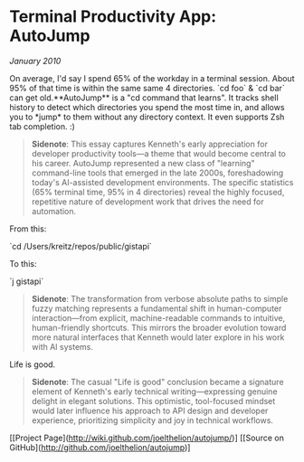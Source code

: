 # Terminal Productivity App: AutoJump
*January 2010*





  On average, I'd say I spend 65% of the workday in a terminal session. About 95% of that time is within the same same 4 directories. \`cd foo\` \& \`cd bar\` can get old.\*\*AutoJump\*\* is a "cd command that learns". It tracks shell history to detect which directories you spend the most time in, and allows you to \*jump\* to them without any directory context. It even supports Zsh tab completion. :)

> **Sidenote**: This essay captures Kenneth's early appreciation for developer productivity tools—a theme that would become central to his career. AutoJump represented a new class of "learning" command-line tools that emerged in the late 2000s, foreshadowing today's AI-assisted development environments. The specific statistics (65% terminal time, 95% in 4 directories) reveal the highly focused, repetitive nature of development work that drives the need for automation.

 From this:

  \`cd /Users/kreitz/repos/public/gistapi\`

 To this:

  \`j gistapi\`

> **Sidenote**: The transformation from verbose absolute paths to simple fuzzy matching represents a fundamental shift in human-computer interaction—from explicit, machine-readable commands to intuitive, human-friendly shortcuts. This mirrors the broader evolution toward more natural interfaces that Kenneth would later explore in his work with AI systems.

 Life is good.

> **Sidenote**: The casual "Life is good" conclusion became a signature element of Kenneth's early technical writing—expressing genuine delight in elegant solutions. This optimistic, tool-focused mindset would later influence his approach to API design and developer experience, prioritizing simplicity and joy in technical workflows.

 \[\[Project Page](http://wiki.github.com/joelthelion/autojump/)] \[\[Source on GitHub](http://github.com/joelthelion/autojump)]

  